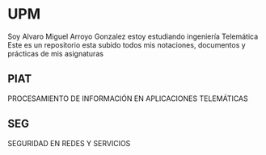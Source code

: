 # UPM
Soy Alvaro Miguel Arroyo Gonzalez estoy estudiando ingeniería Telemática   
Este es un repositorio esta subido todos mis notaciones, documentos y prácticas de mis asignaturas
## PIAT
PROCESAMIENTO DE INFORMACIÓN EN APLICACIONES TELEMÁTICAS
## SEG
SEGURIDAD EN REDES Y SERVICIOS
